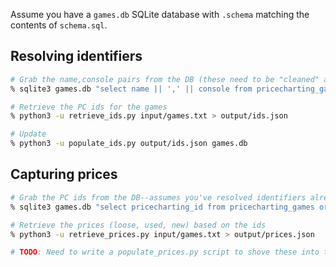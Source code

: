 Assume you have a `games.db` SQLite database with `.schema` matching the contents of `schema.sql`.

## Resolving identifiers

```bash
# Grab the name,console pairs from the DB (these need to be "cleaned" and match PC)
% sqlite3 games.db "select name || ',' || console from pricecharting_games order by name asc" > input/games.txt

# Retrieve the PC ids for the games
% python3 -u retrieve_ids.py input/games.txt > output/ids.json

# Update 
% python3 -u populate_ids.py output/ids.json games.db
```

## Capturing prices

```bash
# Grab the PC ids from the DB--assumes you've resolved identifiers already
% sqlite3 games.db "select pricecharting_id from pricecharting_games order by name asc" > input/ids.txt

# Retrieve the prices (loose, used, new) based on the ids
% python3 -u retrieve_prices.py input/games.txt > output/prices.json

# TODO: Need to write a populate_prices.py script to shove these into the DB...
```